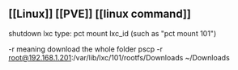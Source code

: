 ## [[Linux]] [[PVE]] [[linux command]]

shutdown  lxc
type:
pct mount lxc_id
(such as "pct mount 101")

-r meaning download the whole folder
pscp -r root@192.168.1.201:/var/lib/lxc/101/rootfs/Downloads ~/Downloads
